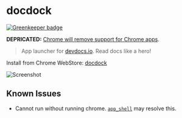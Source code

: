 # docdock

[![Greenkeeper badge](https://badges.greenkeeper.io/amio/docdock.svg)](https://greenkeeper.io/)

**DEPRICATED:** [Chrome will remove support for Chrome apps](http://blog.chromium.org/2016/08/from-chrome-apps-to-web.html).

> App launcher for [devdocs.io](http://devdocs.io). Read docs like a hero!

Install from Chrome WebStore: [docdock](https://chrome.google.com/webstore/detail/docdock/kcagdcfbfbjkhmkneamnghdbgfbgdhcf)

![Screenshot](https://cloud.githubusercontent.com/assets/215282/11177642/ea901174-8c81-11e5-9388-fff8308d7f83.png)

## Known Issues

- Cannot run without running chrome. [`app_shell`](http://thenextweb.com/google/2014/02/05/google-building-minimal-environment-running-chrome-apps-without-full-chrome-process/) may resolve this.
